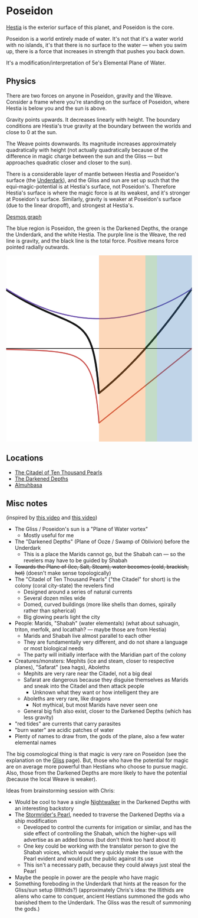 # Poseidon

[Hestia](./Hestia.md) is the exterior surface of this planet, and Poseidon is the core.

Poseidon is a world entirely made of water. It's not that it's a water world with no islands, it's that there is no surface to the water — when you swim up, there is a force that increases in strength that pushes you back down.

It's a modification/interpretation of 5e's Elemental Plane of Water.

## Physics

There are two forces on anyone in Poseidon, gravity and the Weave. Consider a frame where you're standing on the surface of Poseidon, where Hestia is below you and the sun is above.

Gravity points upwards. It decreases linearly with height. The boundary conditions are Hestia's true gravity at the boundary between the worlds and close to 0 at the sun.

The Weave points downwards. Its magnitude increases approximately quadratically with height (not actually quadratically because of the difference in magic charge between the sun and the Gliss — but approaches quadratic closer and closer to the sun).

There is a considerable layer of mantle between Hestia and Poseidon's surface (the [Underdark](./Underdark.md)), and the Gliss and sun are set up such that the equi-magic-potential is at Hestia's surface, not Poseidon's. Therefore Hestia's surface is where the magic force is at its weakest, and it's stronger at Poseidon's surface. Similarly, gravity is weaker at Poseidon's surface (due to the linear dropoff), and strongest at Hestia's.

[Desmos graph](https://www.desmos.com/calculator/po5ucvvqh4)

The blue region is Poseidon, the green is the Darkened Depths, the orange the Underdark, and the white Hestia. The purple line is the Weave, the red line is gravity, and the black line is the total force. Positive means force pointed radially outwards.

![Desmos graph](./Images/forces.png)

## Locations

- [The Citadel of Ten Thousand Pearls](./Poseidon/Citadel.md)
- [The Darkened Depths](./Poseidon/Darkened%20Depths.md)
- [Almuhbasa](./Poseidon/Almuhbasa.md)

## Misc notes

(inspired by [this video](https://youtu.be/ksAu3OHMZzo) and [this video](https://youtu.be/5U-PYEMReI0))

- The Gliss / Poseidon's sun is a "Plane of Water vortex"
  - Mostly useful for me
- The "Darkened Depths" (Plane of Ooze / Swamp of Oblivion) before the Underdark
  - This is a place the Marids cannot go, but the Shabah can — so the revelers may have to be guided by Shabah
- ~~Towards the Plane of (Ice, Salt, Steam), water becomes (cold, brackish, hot)~~ (doesn't make sense topologically)
- The "Citadel of Ten Thousand Pearls" ("the Citadel" for short) is the colony (coral city-state) the revelers find
  - Designed around a series of natural currents
  - Several dozen miles wide
  - Domed, curved buildings (more like shells than domes, spirally rather than spherical)
  - Big glowing pearls light the city
- People: Marids, "Shabah" (water elementals) (what about sahuagin, triton, merfolk, and locathah? — maybe those are from Hestia)
  - Marids and Shabah live almost parallel to each other
  - They are fundamentally very different, and do not share a language or most biological needs
  - The party will initially interface with the Maridian part of the colony
- Creatures/monsters: Mephits (ice and steam, closer to respective planes), "Safarat" (sea hags), Aboleths
  - Mephits are very rare near the Citadel, not a big deal
  - Safarat are dangerous because they disguise themselves as Marids and sneak into the Citadel and then attack people
    - Unknown what they want or how intelligent they are
  - Aboleths are very rare, like dragons
    - Not mythical, but most Marids have never seen one
  - General big fish also exist, closer to the Darkened Depths (which has less gravity)
- "red tides" are currents that carry parasites
- "burn water" are acidic patches of water
- Plenty of names to draw from, the gods of the plane, also a few water elemental names

The big cosmological thing is that magic is very rare on Poseidon (see the explanation on the [Gliss](./Gliss.md) page). But, those who have the potential for magic are on average more powerful than Hestians who choose to pursue magic. Also, those from the Darkened Depths are more likely to have the potential (because the local Weave is weaker).

Ideas from brainstorming session with Chris:

- Would be cool to have a single [Nightwalker](https://forgottenrealms.fandom.com/wiki/Nightwalker) in the Darkened Depths with an interesting backstory
- The [Stormrider's Pearl](https://forgottenrealms.fandom.com/wiki/Storm_rider%27s_pearl), needed to traverse the Darkened Depths via a ship modification
  - Developed to control the currents for irrigation or similar, and has the side effect of controlling the Shabah, which the higher-ups will advertise as an added bonus (but don't think too hard about it)
  - One key could be working with the translator person to give the Shabah voices, which would very quickly make the issue with the Pearl evident and would put the public against its use
  - This isn't a necessary path, because they could always just steal the Pearl
- Maybe the people in power are the people who have magic
- Something foreboding in the Underdark that hints at the reason for the Gliss/sun setup (Illithids?) (approximately Chris's idea: the Illithids are aliens who came to conquer, ancient Hestians summoned the gods who banished them to the Underdark. The Gliss was the result of summoning the gods.)
